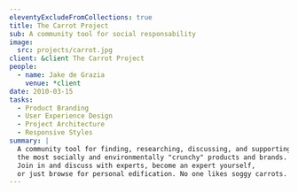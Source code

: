 ```yaml
---
eleventyExcludeFromCollections: true
title: The Carrot Project
sub: A community tool for social responsability
image:
  src: projects/carrot.jpg
client: &client The Carrot Project
people:
  - name: Jake de Grazia
    venue: *client
date: 2010-03-15
tasks:
  - Product Branding
  - User Experience Design
  - Project Architecture
  - Responsive Styles
summary: |
  A community tool for finding, researching, discussing, and supporting
  the most socially and environmentally "crunchy" products and brands.
  Join in and discuss with experts, become an expert yourself,
  or just browse for personal edification. No one likes soggy carrots.
---
```




